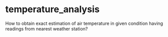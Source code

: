 # temperature_analysis
How to obtain exact estimation of air temperature in given condition having readings from nearest weather station?
